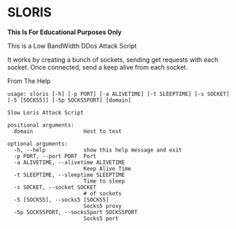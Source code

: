 # SLORIS

**This Is For Educational Purposes Only** 

This is a Low BandWidth DDos Attack Script

It works by creating a bunch of sockets, sending get requests with each socket. Once connected, send a keep alive from each socket.

From The Help
```
usage: sloris [-h] [-p PORT] [-a ALIVETIME] [-t SLEEPTIME] [-s SOCKET] [-5 [SOCKS5]] [-5p SOCKS5PORT] [domain]

Slow Loris Attack Script

positional arguments:
  domain                Host to test

optional arguments:
  -h, --help            show this help message and exit
  -p PORT, --port PORT  Port
  -a ALIVETIME, --alivetime ALIVETIME
                        Keep Alive Time
  -t SLEEPTIME, --sleeptime SLEEPTIME
                        Time to sleep
  -s SOCKET, --socket SOCKET
                        # of sockets
  -5 [SOCKS5], --socks5 [SOCKS5]
                        Socks5 proxy
  -5p SOCKS5PORT, --socks5port SOCKS5PORT
                        Socks5 port
```

